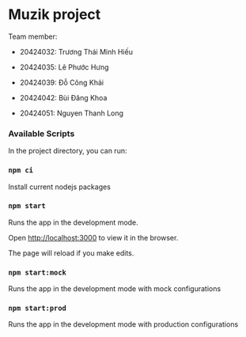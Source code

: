 
#  Muzik project

  

Team member:

  
- 20424032: Trương Thái Minh Hiếu

- 20424035: Lê Phước Hưng

- 20424039: Đỗ Công Khải

- 20424042: Bùi Đăng Khoa

- 20424051: Nguyen Thanh Long

  

###  Available Scripts

In the project directory, you can run:

  

###  `npm ci`

Install current nodejs packages

  

###  `npm start`

Runs the app in the development mode.

Open [http://localhost:3000](http://localhost:3000) to view it in the browser.

The page will reload if you make edits.

###  `npm start:mock`

Runs the app in the development mode with mock configurations

  

###  `npm start:prod`

Runs the app in the development mode with production configurations